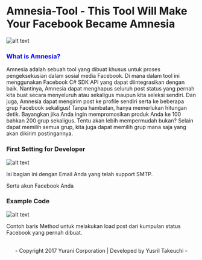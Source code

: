 # Amnesia-Tool - This Tool Will Make Your Facebook Became Amnesia

![alt text](https://2.bp.blogspot.com/-0AQhBOAnskM/WNNYHb-3CjI/AAAAAAAACk8/hvfsx6vdWRkvXhO90vnQVhlDJyg0VUbTQCLcB/s1600/Amnesia.png "Preview Software")

<h3><b><font color="blue">What is Amnesia?</font></h3></b>
Amnesia adalah sebuah tool yang dibuat khusus untuk proses pengeksekusian dalam sosial media Facebook. Di mana dalam tool ini menggunakan Facebook C# SDK API yang dapat diintegrasikan dengan baik. Nantinya, Amnesia dapat menghapus seluruh post status yang pernah kita buat secara menyeluruh atau sekaligus maupun kita seleksi sendiri. Dan juga, Amnesia dapat mengirim post ke profile sendiri serta ke beberapa grup Facebook sekaligus! Tanpa hambatan, hanya memerlukan hitungan detik. Bayangkan jika Anda ingin mempromosikan produk Anda ke 100 bahkan 200 grup sekaligus. Tentu akan lebih mempermudah bukan? Selain dapat memilih semua grup, kita juga dapat memilih grup mana saja yang akan dikirim postingannya.

<h3><b>First Setting for Developer</b></h3>

![alt text](http://image.prntscr.com/image/7cb0238374ff4ae38d23e35dade374eb.png "Setting Email")
<p>Isi bagian ini dengan Email Anda yang telah support SMTP.</p>
<p>Serta akun Facebook Anda</p>

<h3><b>Example Code</b></h3>

![alt text](http://image.prntscr.com/image/f8af81314d534930901fd8d3fe025310.png "Load Post")
<p>Contoh baris Method untuk melakukan load post dari kumpulan status Facebook yang pernah dibuat.</p>
<br />
<center>- Copyright 2017 Yurani Corporation | Developed by Yusril Takeuchi -</center>
